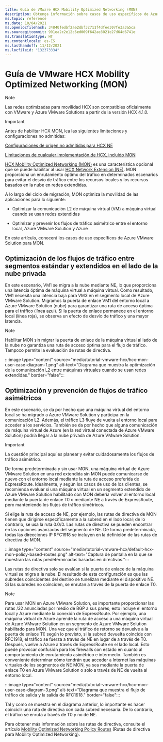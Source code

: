 ```yaml
---
title: Guía de VMware HCX Mobility Optimized Networking (MON)
description: Obtenga información sobre casos de uso específicos de Azure VMware Solution para Mobility Optimized Networking (MON).
ms.topic: reference
ms.date: 10/04/2021
ms.openlocfilehash: 34840fedbf2ae2dbf32711f4dfee307fe3a3a5ca
ms.sourcegitcommit: 901ea2c2e12c5ed009f642ae8021e27d64d6741e
ms.translationtype: HT
ms.contentlocale: es-ES
ms.lasthandoff: 11/12/2021
ms.locfileid: "132373334"
---
```

# <a name="vmware-hcx-mobility-optimized-networking-mon-guidance"></a>Guía de VMware HCX Mobility Optimized Networking (MON)

>[!NOTE]
>
>Las redes optimizadas para movilidad HCX son compatibles oficialmente con VMware y Azure VMware Solutions a partir de la versión HCX 4.1.0. 

>[!IMPORTANT] 
>
>Antes de habilitar HCX MON, lea las siguientes limitaciones y configuraciones no admitidas:
>
>[Configuraciones de origen no admitidas para HCX NE](https://docs.vmware.com/en/VMware-HCX/4.2/hcx-user-guide/GUID-DBDB4D1B-60B6-4D16-936B-4AC632606909.html)
> 
>[Limitaciones de cualquier implementación de HCX, incluido MON](https://docs.vmware.com/en/VMware-HCX/4.2/hcx-user-guide/GUID-BEC26054-D560-46D0-98B4-7FF09501F801.html)


[HCX Mobility Optimized Networking (MON)](https://docs.vmware.com/en/VMware-HCX/4.2/hcx-user-guide/GUID-0E254D74-60A9-479C-825D-F373C41F40BC.html) es una característica opcional que se puede habilitar al usar [HCX Network Extension (NE)](configure-hcx-network-extension.md). MON proporciona un enrutamiento óptimo del tráfico en determinados escenarios para evitar el desvío de tráfico entre los recursos locales y los recursos basados en la nube en redes extendidas. 

A lo largo del ciclo de migración, MON optimiza la movilidad de las aplicaciones para lo siguiente:

- Optimizar la comunicación L2 de máquina virtual (VM) a máquina virtual cuando se usan redes extendidas 

- Optimizar y prevenir los flujos de tráfico asimétrico entre el entorno local, Azure VMware Solution y Azure


En este artículo, conocerá los casos de uso específicos de Azure VMware Solution para MON.


## <a name="optimize-traffic-flows-across-standard-and-stretched-segments-on-the-private-cloud-side"></a>Optimización de los flujos de tráfico entre segmentos estándar y extendidos en el lado de la nube privada 

En este escenario, VM1 se migra a la nube mediante NE, lo que proporciona una latencia óptima de máquina virtual a máquina virtual. Como resultado, VM1 necesita una latencia baja para VM3 en el segmento local de Azure VMware Solution. Migramos la puerta de enlace VM1 del entorno local a Azure VMware Solution (nube) para garantizar una ruta de acceso óptima para el tráfico (línea azul). Si la puerta de enlace permanece en el entorno local (línea roja), se observa un efecto de desvío de tráfico y una mayor latencia. 

>[!NOTE]
>Habilitar MON sin migrar la puerta de enlace de la máquina virtual al lado de la nube no garantiza una ruta de acceso óptima para el flujo de tráfico.  Tampoco permite la evaluación de rutas de directiva.

:::image type="content" source="media/tutorial-vmware-hcx/hcx-mon-user-case-diagram-1.png" alt-text="Diagrama que muestra la optimización de la comunicación L2 entre máquinas virtuales cuando se usan redes extendidas." border="false":::



## <a name="optimize-and-avoid-asymmetric-traffic-flows"></a>Optimización y prevención de flujos de tráfico asimétricos 

En este escenario, se da por hecho que una máquina virtual del entorno local se ha migrado a Azure VMware Solution y participa en la comunicación L2. Además, el tráfico L3 fluye de vuelta al entorno local para acceder a los servicios. También se da por hecho que alguna comunicación de máquina virtual de Azure (en la red virtual conectada de Azure VMware Solution) podría llegar a la nube privada de Azure VMware Solution.

>[!IMPORTANT]
>La cuestión principal aquí es planear y evitar cuidadosamente los flujos de tráfico asimétrico. 

De forma predeterminada y sin usar MON, una máquina virtual de Azure VMware Solution en una red extendida sin MON puede comunicarse de nuevo con el entorno local mediante la ruta de acceso preferida de ExpressRoute. Idealmente, y según los casos de uso de los clientes, se recomienda evaluar si una máquina virtual en un segmento extendido de Azure VMware Solution habilitado con MON debería volver al entorno local mediante la puerta de enlace T0 o mediante NE a través de ExpressRoute, pero manteniendo los flujos de tráfico simétricos.

Si elige la ruta de acceso de NE, por ejemplo, las rutas de directiva de MON tienen que dirigirse específicamente a la subred en el lado local; de lo contrario, se usa la ruta 0.0/0. Las rutas de directiva se pueden encontrar en las opciones avanzadas del segmento de NE. De forma predeterminada, todas las direcciones IP RFC1918 se incluyen en la definición de las rutas de directiva de MON. 

:::image type="content" source="media/tutorial-vmware-hcx/default-hcx-mon-policy-based-routes.png" alt-text="Captura de pantalla en la que se muestran las rutas predeterminadas basadas en directivas.":::

Las rutas de directiva solo se evalúan si la puerta de enlace de la máquina virtual se migra a la nube. El resultado de esta configuración es que las subredes coincidentes del destino se tunelizan mediante el dispositivo NE.  Si las subredes no coinciden, se enrutan a través de la puerta de enlace T0.

>[!NOTE]
>Para usar MON en Azure VMware Solution, es importante proporcionar las rutas /32 anunciadas por medio de BGP a sus pares; esto incluye el entorno local y Azure mediante la conexión de ExpressRoute. Por ejemplo, una máquina virtual de Azure aprende la ruta de acceso a una máquina virtual de Azure VMware Solution en un segmento de Azure VMware Solution habilitado para MON. Una vez que el tráfico de retorno se devuelve a la puerta de enlace T0 según lo previsto, si la subred devuelta coincide con RFC1918, el tráfico se fuerza a través de NE en lugar de a través de T0.  Después, vuelve a Azure a través de ExpressRoute en el lado local.  Esto puede provocar confusión para los firewalls con estado en cuanto al comportamiento de enrutamiento asimétrico e intermedio. También es conveniente determinar cómo tendrán que acceder a Internet las máquinas virtuales de los segmentos de NE MON, ya sea mediante la puerta de enlace T0 en Azure VMware Solution o solo a través de NE de vuelta al entorno local.

:::image type="content" source="media/tutorial-vmware-hcx/hcx-mon-user-case-diagram-3.png" alt-text="Diagrama que muestra el flujo de tráfico de salida y la salida de RFC1918." border="false":::

Tal y como se muestra en el diagrama anterior, lo importante es hacer coincidir una ruta de directiva con cada subred necesaria. De lo contrario, el tráfico se enruta a través de T0 y no de NE.

 
Para obtener más información sobre las rutas de directiva, consulte el artículo [Mobility Optimized Networking Policy Routes](https://docs.vmware.com/en/VMware-HCX/4.1/hcx-user-guide/GUID-F45B1DB5-C640-4A75-AEC5-45C58B1C9D63.html) (Rutas de directiva para Mobility Optimized Networking).

